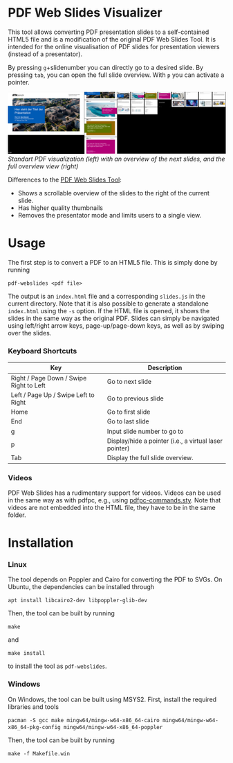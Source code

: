 # PDF Web Slides Visualizer
This tool allows converting PDF presentation slides to a self-contained HTML5 file and is a modification of the original PDF Web Slides Tool. It is intended for the online visualisation of PDF slides for presentation viewers (instead of a presentator).



By pressing `g`+slidenumber you can directly go to a desired slide. By pressing `tab`, you can open the full slide overview. With `p` you can activate a pointer.

![PDF Web Slides in presentation mode](screenshot.png)
*Standart PDF visualization (left) with an overview of the next slides, and the full overview view (right)*

Differences to the [PDF Web Slides Tool](https://github.com/misc0110/pdf-webslides):
-   Shows a scrollable overview of the slides to the right of the current slide.
-   Has higher quality thumbnails
-   Removes the presentator mode and limits users to a single view.

# Usage

The first step is to convert a PDF to an HTML5 file. This is simply done by running

    pdf-webslides <pdf file>
    
The output is an `index.html` file and a corresponding `slides.js` in the current directory. Note that it is also possible to generate a standalone `index.html` using the `-s` option. If the HTML file is opened, it shows the slides in the same way as the original PDF. Slides can simply be navigated using left/right arrow keys, page-up/page-down keys, as well as by swiping over the slides. 


### Keyboard Shortcuts

| Key | Description |
|--|--|
| Right / Page Down / Swipe Right to Left |  Go to next slide                                  |
| Left / Page Up / Swipe Left to Right | Go to previous slide                            |
| Home | Go to first slide |
| End | Go to last slide |
| g   | Input slide number to go to |
| p   | Display/hide a pointer (i.e., a virtual laser pointer) |
| Tab   | Display the full slide overview. |

### Videos

PDF Web Slides has a rudimentary support for videos. 
Videos can be used in the same way as with pdfpc, e.g., using [pdfpc-commands.sty](https://github.com/dcherian/tools/blob/master/latex/pdfpc-commands.sty). 
Note that videos are not embedded into the HTML file, they have to be in the same folder. 

# Installation

### Linux

The tool depends on Poppler and Cairo for converting the PDF to SVGs. 
On Ubuntu, the dependencies can be installed through 

    apt install libcairo2-dev libpoppler-glib-dev
    
Then, the tool can be built by running

    make
    
and 

    make install
    
to install the tool as `pdf-webslides`. 

### Windows

On Windows, the tool can be built using MSYS2. 
First, install the required libraries and tools


    pacman -S gcc make mingw64/mingw-w64-x86_64-cairo mingw64/mingw-w64-x86_64-pkg-config mingw64/mingw-w64-x86_64-poppler 
   
Then, the tool can be built by running

    make -f Makefile.win
	
